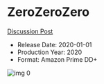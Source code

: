 # ZeroZeroZero

[Discussion Post](https://www.avsforum.com/threads/bass-eq-for-filtered-movies.2995212/post-59338922)

* Release Date: 2020-01-01
* Production Year: 2020
* Format: Amazon Prime DD+

![img 0](https://i.imgur.com/LfrCCUI.jpg)

